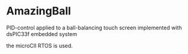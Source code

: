 # AmazingBall
PID-control applied to a ball-balancing touch screen implemented with dsPIC33f embedded system

the microCII RTOS is used.
